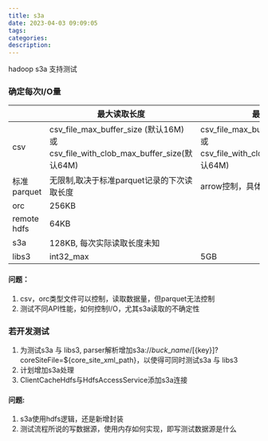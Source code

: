 ```yaml
---
title: s3a
date: 2023-04-03 09:09:05
tags:
categories:
description:
---
```


hadoop s3a 支持测试

<!-- more -->

### 确定每次I/O量

|  | 最大读取长度 | 最大写长度 |
| --- | --- | --- |
| csv | csv_file_max_buffer_size (默认16M) 或<br>csv_file_with_clob_max_buffer_size(默认64M) | csv_file_max_buffer_size (默认16M) 或<br>csv_file_with_clob_max_buffer_size(默认64M) |
| 标准parquet | 无限制,取决于标准parquet记录的下次读取长度| arrow控制，具体不知 |
| orc | 256KB |  |
| remote hdfs | 64KB |
| s3a | 128KB, 每次实际读取长度未知 | |
| libs3 | int32_max | 5GB |

#### 问题：
1. csv，orc类型文件可以控制，读取数据量，但parquet无法控制
2. 测试不同API性能，如何控制I/O，尤其s3a读取的不确定性


### 若开发测试
1. 为测试s3a 与 libs3, parser解析增加s3a://${buck\_name}/[${key}]?coreSiteFile=${core_site_xml_path}，以使得可同时测试s3a 与 libs3
2. 计划增加s3a处理
3. ClientCacheHdfs与HdfsAccessService添加s3a连接

#### 问题:
1. s3a使用hdfs逻辑，还是新增封装
2. 测试流程所说的写数据源，使用内存如何实现，即写测试数据源是什么
